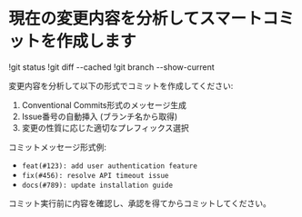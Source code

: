 # 現在の変更内容を分析してスマートコミットを作成します

!git status
!git diff --cached
!git branch --show-current

変更内容を分析して以下の形式でコミットを作成してください:

1. Conventional Commits形式のメッセージ生成
2. Issue番号の自動挿入 (ブランチ名から取得)
3. 変更の性質に応じた適切なプレフィックス選択

コミットメッセージ形式例:
- `feat(#123): add user authentication feature`
- `fix(#456): resolve API timeout issue`
- `docs(#789): update installation guide`

コミット実行前に内容を確認し、承認を得てからコミットしてください。